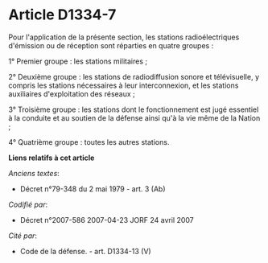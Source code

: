 # Article D1334-7

Pour l'application de la présente section, les stations radioélectriques d'émission ou de réception sont réparties en quatre
groupes :

1° Premier groupe : les stations militaires ;

2° Deuxième groupe : les stations de radiodiffusion sonore et télévisuelle, y compris les stations nécessaires à leur
interconnexion, et les stations auxiliaires d'exploitation des réseaux ;

3° Troisième groupe : les stations dont le fonctionnement est jugé essentiel à la conduite et au soutien de la défense ainsi
qu'à la vie même de la Nation ;

4° Quatrième groupe : toutes les autres stations.

**Liens relatifs à cet article**

_Anciens textes_:

  - Décret n°79-348 du 2 mai 1979 - art. 3 (Ab)

_Codifié par_:

  - Décret n°2007-586 2007-04-23 JORF 24 avril 2007

_Cité par_:

  - Code de la défense. - art. D1334-13 (V)

